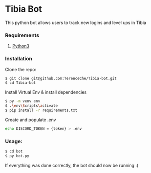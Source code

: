 # Tibia Bot
This python bot allows users to track new logins and level ups in Tibia

### Requirements
1. [Python3](https://www.python.org/downloads/)

### Installation

Clone the repo:
``` bash
$ git clone git@github.com:TerenceChe/Tibia-bot.git
$ cd Tibia-bot
```
Install Virtual Env & install dependencies
```bash
$ py -m venv env
$ .\env\Scripts\activate
$ pip install -r requirements.txt
```
Create and populate .env
```bash
echo DISCORD_TOKEN = {token} > .env
```

### Usage:
```bash
$ cd bot
$ py bot.py
```
If everything was done correctly, the bot should now be running :)